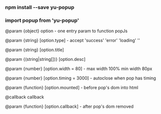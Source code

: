 ### npm install --save yu-popup

### import popup from 'yu-popup'



  @param {object} option - one entry param to function popJs

  @param {string} [option.type] - accept 'success' 'error' 'loading' ''

  @param {string} [option.title]

  @param {(string|string[])} [option.desc]

  @param {number} [option.width = 80] - max width 100%  min width 80px

  @param {number} [option.timing = 3000] - autoclose when pop has timing

  @param {function} [option.mounted] - before pop's dom into html

  @callback callback

  @param {function} [option.callback] - after pop's dom removed

